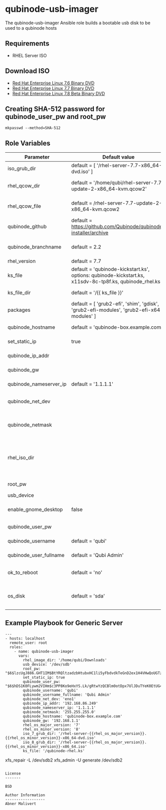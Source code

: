 qubinode-usb-imager
=========

The qubinode-usb-imager Ansible role builds a bootable usb disk to be used to a qubinode hosts

Requirements
------------

- RHEL Server ISO


Download ISO
------------
* [Red Hat Enterprise Linux 7.6 Binary DVD](https://access.redhat.com/downloads/content/69/ver=/rhel---7/7.6/x86_64/product-software)
* [Red Hat Enterprise Linux 7.7 Binary DVD](https://access.redhat.com/downloads/content/69/ver=/rhel---7/7.7/x86_64/product-software)
* [Red Hat Enterprise Linux 7.8 Beta Binary DVD](https://access.redhat.com/downloads/content/69/ver=/rhel---7/7.8%20Beta/x86_64/product-software)

Creating SHA-512 password for qubinode_user_pw and root_pw
------------
```
mkpasswd --method=SHA-512
```

Role Variables
--------------

| Parameter | Default value | Description |
| --- | --- | --- |
| iso_grub_dir  | default = [ '/rhel-server-7.7-x86_64-dvd.iso' ]  | set ISO variable in qubinode kickstart file  |
| rhel_qcow_dir | default = '/home/qubi/rhel-server-7.7-update-2-x86_64-kvm.qcow2' | default RHEL qcow images to be used in qubinode installation | 
| rhel_qcow_file | default = /rhel-server-7.7-update-2-x86_64-kvm.qcow2 | default RHEL qcow images to be used in qubinode installation | 
| qubinode_github | default = https://github.com/Qubinode/qubinode-installer/archive | qubinode url to pull qubinode code | 
| qubinode_branchname | default = 2.2 | qubinode releasae branch that you would like to use | 
| rhel_version  | default = 7.7 | set RHEL Version  |
| ks_file | default = 'qubinode-kickstart.ks', options: qubinode-kickstart.ks, x11sdv-8c-tp8f.ks, qubinode_rhel.ks | set KS variable in qubinode kickstart file |
| ks_file_dir   | default = '/{{ ks_file }}'   |  set KS variable directory  |
| packages | default = [ 'grub2-efi', 'shim', 'gdisk', 'grub2-efi-modules', 'grub2-efi-x64-modules' ] | required packages |
| qubinode_hostname | default = 'qubinode-box.example.com' | hostname for qubinode server |
| set_static_ip  | true  | Configures machine with static ip  |
| qubinode_ip_addr | | qubinode host default network ip address |
| qubinode_gw | | qubinode host default network gateway
| qubinode_nameserver_ip | default = '1.1.1.1' | DNS server for qubinode server |
| qubinode_net_dev | | qubinode network device(exanple: 'eno1')
| qubinode_netmask | | qubinode host default network netmask(example: '255.255.255.0) |
| rhel_iso_dir | | location  of rhel-server-7.7-x86_64-dvd.iso (example: '/home/qubiuser/rhel-server-7.7-x86_64-dvd.iso') |
| root_pw | | root password for qubinode box
| usb_device | | example: '/dev/sdc' |
| enable_gnome_desktop  | false  |  Set to true if you would like to install gnome desktop.  |
| qubinode_user_pw | | qubinode host default qubi user password |
| qubinode_username | default = 'qubi'| qubinode admin user username |
| qubinode_user_fullname | default = 'Qubi Admin'| qubinode admin user full name |
| ok_to_reboot | default = 'no' | reboot your workstation/host if partprobe fails |
| os_disk | default = 'sda' | the name of the first disk on your device where the os gets installed |

Example Playbook for Generic Server
----------------
```
---
- hosts: localhost
  remote_user: root
  roles:
    - name: qubinode-usb-imager
      vars:
        rhel_image_dir: '/home/qubi/Downloads'
        usb_device: '/dev/sdb'
        root_pw: "$6$lzcUgJ886.GHT1IM$BtYRQltzadzbHtubxHC1li5yFbdvdkTeGnD2ex1H4VHwQoUGTz22UHyUondkHu/wG515sFuztuesrwC7s.Xkd/"
        set_static_ip: true
        qubinode_user_pw: "$6$hDS1K0FLywm2VIHm$c3PP8Ko9eHxYS.Lk/gRtwYzQCBlm0otDpx7UlJDuTYeK0EtUG40kS/gXKgMAaZ71NavoEsCHTnamQVCuofQh1/"
        qubinode_username: 'qubi'
        qubinode_username_fullname: 'Qubi Admin'
        qubinode_net_dev: 'eno1'
        qubinode_ip_addr: '192.168.86.249'
        qubinode_nameserver_ip: '1.1.1.1'
        qubinode_netmask: '255.255.255.0'
        qubinode_hostname: 'qubinode-box.example.com'
        qubinode_gw: '192.168.1.1'
        rhel_os_major_version: '7'
        rhel_os_minor_version: '8'
        iso_7_grub_dir: '/rhel-server-{{rhel_os_major_version}}.{{rhel_os_minor_version}}-x86_64-dvd.iso'
        iso_8_grub_dir: '/rhel-server-{{rhel_os_major_version}}.{{rhel_os_minor_version}}-x86_64.iso'
        ks_file: '/qubinode-rhel.ks' 
```
xfs_repair -L /dev/sdb2
xfs_admin -U generate /dev/sdb2
```

License
-------

BSD

Author Information
------------------
Abner Malivert
